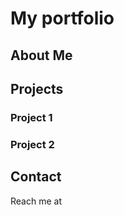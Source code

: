 # My portfolio

## About Me





## Projects

### Project 1


### Project 2



## Contact
Reach me at 
